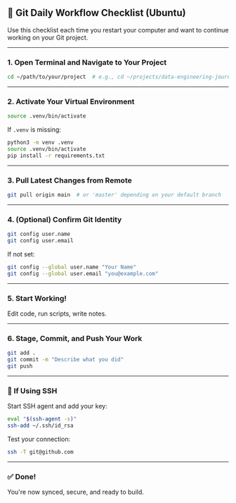 ## 🧼 Git Daily Workflow Checklist (Ubuntu)

Use this checklist each time you restart your computer and want to continue working on your Git project.

---

### 1. Open Terminal and Navigate to Your Project

```bash
cd ~/path/to/your/project  # e.g., cd ~/projects/data-engineering-journey
```

---

### 2. Activate Your Virtual Environment

```bash
source .venv/bin/activate
```

If `.venv` is missing:

```bash
python3 -m venv .venv
source .venv/bin/activate
pip install -r requirements.txt
```

---

### 3. Pull Latest Changes from Remote

```bash
git pull origin main  # or 'master' depending on your default branch
```

---

### 4. (Optional) Confirm Git Identity

```bash
git config user.name
git config user.email
```

If not set:

```bash
git config --global user.name "Your Name"
git config --global user.email "you@example.com"
```

---

### 5. Start Working!

Edit code, run scripts, write notes.

---

### 6. Stage, Commit, and Push Your Work

```bash
git add .
git commit -m "Describe what you did"
git push
```

---

### 🔐 If Using SSH

Start SSH agent and add your key:

```bash
eval "$(ssh-agent -s)"
ssh-add ~/.ssh/id_rsa
```

Test your connection:

```bash
ssh -T git@github.com
```

---

### ✅ Done!

You're now synced, secure, and ready to build.

